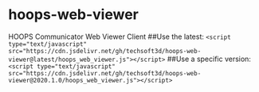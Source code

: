# hoops-web-viewer
HOOPS Communicator Web Viewer Client
##Use the latest:
```<script type="text/javascript" src="https://cdn.jsdelivr.net/gh/techsoft3d/hoops-web-viewer@latest/hoops_web_viewer.js"></script>```
##Use a specific version:
```<script type="text/javascript" src="https://cdn.jsdelivr.net/gh/techsoft3d/hoops-web-viewer@2020.1.0/hoops_web_viewer.js"></script>```
